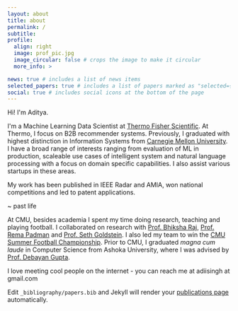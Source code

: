 ```yaml
---
layout: about
title: about
permalink: /
subtitle: 
profile:
  align: right
  image: prof_pic.jpg
  image_circular: false # crops the image to make it circular
  more_info: >

news: true # includes a list of news items
selected_papers: true # includes a list of papers marked as "selected={true}"
social: true # includes social icons at the bottom of the page
---
```

Hi! I'm Aditya.

I'm a Machine Learning Data Scientist at [Thermo Fisher Scientific](https://corporate.thermofisher.com/content/tfcorpsite/us/en/index/about.html). At Thermo, I focus on B2B recommender systems. Previously, I graduated with highest distinction in Information Systems from [Carnegie Mellon University](https://www.cmu.edu/). I have a broad range of interests ranging from evaluation of ML in production, scaleable use cases of intelligent system and natural language processing with a focus on domain specific capabilities. I also assist various startups in these areas.

My work has been published in IEEE Radar and AMIA, won national competitions and led to patent applications.

~ past life

At CMU, besides academia I spent my time doing research, teaching and playing football. I collaborated on research  with [Prof. Bhiksha Raj](http://mlsp.cs.cmu.edu/people/bhiksha/), [Prof. Rema Padman](https://www.semanticscholar.org/author/R.-Padman/1732864) and [Prof. Seth Goldstein](https://csd.cmu.edu/people/faculty/seth-goldstein). I also led my team to win the [CMU Summer Football Championship](insert_picture). Prior to CMU, I graduated *magna cum laude* in Computer Science from Ashoka University, where I was advised by [Prof. Debayan Gupta](https://debayangupta.com/).

I love meeting cool people on the internet - you can reach me at adiisingh at gmail.com

<!-- on matching clinical trials to patient health records to improve diversity in recruitment. The project led to a first prize in the [3C-AI4H Bowl](https://www.3cai4h.org/finalscompetition) held at Northwestern University and was published in AMIA. I also worked with [Prof. Bhiksha Raj](http://mlsp.cs.cmu.edu/people/bhiksha/) on improving sound event classification systems. I led  -->
Edit `_bibliography/papers.bib` and Jekyll will render your [publications page](/al-folio/publications/) automatically.